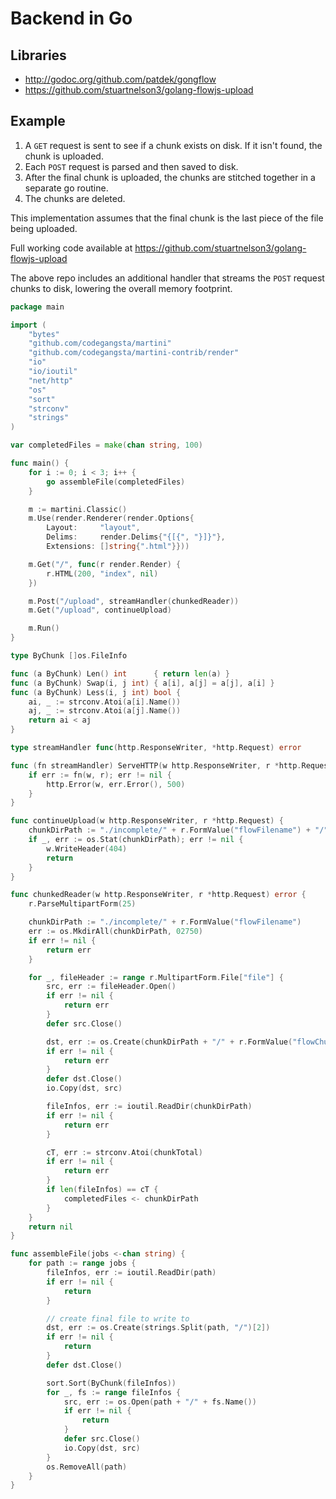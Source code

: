 # Backend in Go

## Libraries
 * http://godoc.org/github.com/patdek/gongflow
 * https://github.com/stuartnelson3/golang-flowjs-upload

## Example 
1. A `GET` request is sent to see if a chunk exists on disk. If it isn't found, the chunk is uploaded.
2. Each `POST` request is parsed and then saved to disk.
3. After the final chunk is uploaded, the chunks are stitched together in a separate go routine.
4. The chunks are deleted.

This implementation assumes that the final chunk is the last piece of the file being uploaded.

Full working code available at https://github.com/stuartnelson3/golang-flowjs-upload

The above repo includes an additional handler that streams the `POST` request chunks to disk, lowering the overall memory footprint.

```go
package main

import (
	"bytes"
	"github.com/codegangsta/martini"
	"github.com/codegangsta/martini-contrib/render"
	"io"
	"io/ioutil"
	"net/http"
	"os"
	"sort"
	"strconv"
	"strings"
)

var completedFiles = make(chan string, 100)

func main() {
	for i := 0; i < 3; i++ {
		go assembleFile(completedFiles)
	}

	m := martini.Classic()
	m.Use(render.Renderer(render.Options{
		Layout:     "layout",
		Delims:     render.Delims{"{[{", "}]}"},
		Extensions: []string{".html"}}))

	m.Get("/", func(r render.Render) {
		r.HTML(200, "index", nil)
	})

	m.Post("/upload", streamHandler(chunkedReader))
	m.Get("/upload", continueUpload)

	m.Run()
}

type ByChunk []os.FileInfo

func (a ByChunk) Len() int      { return len(a) }
func (a ByChunk) Swap(i, j int) { a[i], a[j] = a[j], a[i] }
func (a ByChunk) Less(i, j int) bool {
	ai, _ := strconv.Atoi(a[i].Name())
	aj, _ := strconv.Atoi(a[j].Name())
	return ai < aj
}

type streamHandler func(http.ResponseWriter, *http.Request) error

func (fn streamHandler) ServeHTTP(w http.ResponseWriter, r *http.Request) {
	if err := fn(w, r); err != nil {
		http.Error(w, err.Error(), 500)
	}
}

func continueUpload(w http.ResponseWriter, r *http.Request) {
	chunkDirPath := "./incomplete/" + r.FormValue("flowFilename") + "/" + r.FormValue("flowChunkNumber")
	if _, err := os.Stat(chunkDirPath); err != nil {
		w.WriteHeader(404)
		return
	}
}

func chunkedReader(w http.ResponseWriter, r *http.Request) error {
	r.ParseMultipartForm(25)

	chunkDirPath := "./incomplete/" + r.FormValue("flowFilename")
	err := os.MkdirAll(chunkDirPath, 02750)
	if err != nil {
		return err
	}

	for _, fileHeader := range r.MultipartForm.File["file"] {
		src, err := fileHeader.Open()
		if err != nil {
			return err
		}
		defer src.Close()

		dst, err := os.Create(chunkDirPath + "/" + r.FormValue("flowChunkNumber"))
		if err != nil {
			return err
		}
		defer dst.Close()
		io.Copy(dst, src)

		fileInfos, err := ioutil.ReadDir(chunkDirPath)
		if err != nil {
			return err
		}

		cT, err := strconv.Atoi(chunkTotal)
		if err != nil {
			return err
		}
		if len(fileInfos) == cT {
			completedFiles <- chunkDirPath
		}
	}
	return nil
}

func assembleFile(jobs <-chan string) {
	for path := range jobs {
		fileInfos, err := ioutil.ReadDir(path)
		if err != nil {
			return
		}

		// create final file to write to
		dst, err := os.Create(strings.Split(path, "/")[2])
		if err != nil {
			return
		}
		defer dst.Close()

		sort.Sort(ByChunk(fileInfos))
		for _, fs := range fileInfos {
			src, err := os.Open(path + "/" + fs.Name())
			if err != nil {
				return
			}
			defer src.Close()
			io.Copy(dst, src)
		}
		os.RemoveAll(path)
	}
}
```
